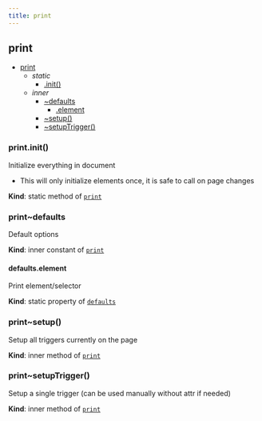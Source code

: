 ```yaml
---
title: print
---
```


<a name="module_print"></a>

## print

* [print](#module_print)
    * _static_
        * [.init()](#module_print.init)
    * _inner_
        * [~defaults](#module_print..defaults)
            * [.element](#module_print..defaults.element)
        * [~setup()](#module_print..setup)
        * [~setupTrigger()](#module_print..setupTrigger)

<a name="module_print.init"></a>

### print.init()
Initialize everything in document
- This will only initialize elements once, it is safe to call on page changes

**Kind**: static method of [<code>print</code>](#module_print)  
<a name="module_print..defaults"></a>

### print~defaults
Default options

**Kind**: inner constant of [<code>print</code>](#module_print)  
<a name="module_print..defaults.element"></a>

#### defaults.element
Print element/selector

**Kind**: static property of [<code>defaults</code>](#module_print..defaults)  
<a name="module_print..setup"></a>

### print~setup()
Setup all triggers currently on the page

**Kind**: inner method of [<code>print</code>](#module_print)  
<a name="module_print..setupTrigger"></a>

### print~setupTrigger()
Setup a single trigger (can be used manually without attr if needed)

**Kind**: inner method of [<code>print</code>](#module_print)  

  